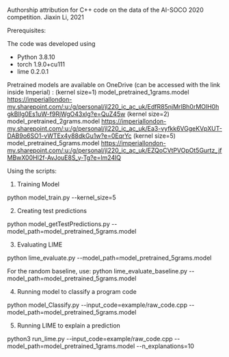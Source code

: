 Authorship attribution for C++ code on the data of the AI-SOCO 2020 competition.
Jiaxin Li, 2021

Prerequisites:

The code was developed using
- Python 3.8.10
- torch 1.9.0+cu111
- lime 0.2.0.1

Pretrained models are available on OneDrive (can be accessed with the link inside Imperial) :
(kernel size=1) model_pretrained_1grams.model https://imperiallondon-my.sharepoint.com/:u:/g/personal/jl220_ic_ac_uk/EdfR85njMrlBh0rMOlH0hgkBlIg0Es1uW-f9RjWgO43xlg?e=QuZ45w
(kernel size=2) model_pretrained_2grams.model https://imperiallondon-my.sharepoint.com/:u:/g/personal/jl220_ic_ac_uk/Ea3-vyfkk6VGgeKVpXUT-DAB9o6SO1-vWTEx4y88dkGu1w?e=0EqrYc
(kernel size=5) model_pretrained_5grams.model https://imperiallondon-my.sharepoint.com/:u:/g/personal/jl220_ic_ac_uk/EZQoCVtPVOpOt5Gurtz_jfMBwX00HI2f-AvJouE8S_y-Tg?e=lm24lQ

Using the scripts:

1. Training Model

python model_train.py --kernel_size=5

2. Creating test predictions

python model_getTestPredictions.py --model_path=model_pretrained_5grams.model

3. Evaluating LIME

python lime_evaluate.py --model_path=model_pretrained_5grams.model

For the random baseline, use:
python lime_evaluate_baseline.py --model_path=model_pretrained_5grams.model

4. Running model to classify a program code

python model_Classify.py --input_code=example/raw_code.cpp --model_path=model_pretrained_5grams.model

5. Running LIME to explain a prediction

python3 run_lime.py  --input_code=example/raw_code.cpp --model_path=model_pretrained_1grams.model --n_explanations=10


